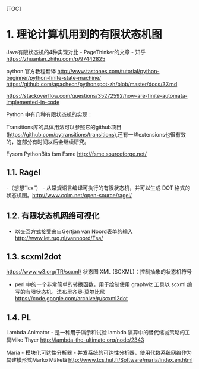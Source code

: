 [TOC]


# 1. 理论计算机用到的有限状态机图
Java有限状态机的4种实现对比 - PageThinker的文章 - 知乎
https://zhuanlan.zhihu.com/p/97442825
 
python
官方教程翻译 http://www.tastones.com/tutorial/python-beginner/python-finite-state-machine/ https://github.com/apachecn/pythonspot-zh/blob/master/docs/37.md

https://stackoverflow.com/questions/35272592/how-are-finite-automata-implemented-in-code

Python 中有几种有限状态机的实现：

Transitions库的具体用法可以参照它的github项目(https://github.com/pytransitions/transitions),还有一些extensions也很有效的，这部分有时间以后会继续研究。



Fysom
PythonBits fsm
Fsme http://fsme.sourceforge.net/





## 1.1. Ragel

-（想想“lex”） - 从常规语言编译可执行的有限状态机，并可以生成 DOT 格式的状态机图。http://www.colm.net/open-source/ragel/

## 1.2. 有限状态机网络可视化

- 以交互方式接受来自Gertjan van Noord表单的输入 http://www.let.rug.nl/vannoord/Fsa/

## 1.3. scxml2dot
https://www.w3.org/TR/scxml/
状态图 XML (SCXML)：控制抽象的状态机符号





- perl 中的一个非常简单的转换函数，用于绘制使用 graphviz 工具以 scxml 编写的有限状态机。法布里齐奥·莫尔比尼
 https://code.google.com/archive/p/scxml2dot


## 1.4. PL

Lambda Animator - 是一种用于演示和试验 lambda 演算中的替代缩减策略的工具Mike Thyer http://lambda-the-ultimate.org/node/2343

Maria - 模块化可达性分析器 - 并发系统的可达性分析器，使用代数系统网络作为其建模形式Marko 
Mäkelä http://www.tcs.hut.fi/Software/maria/index.en.html










